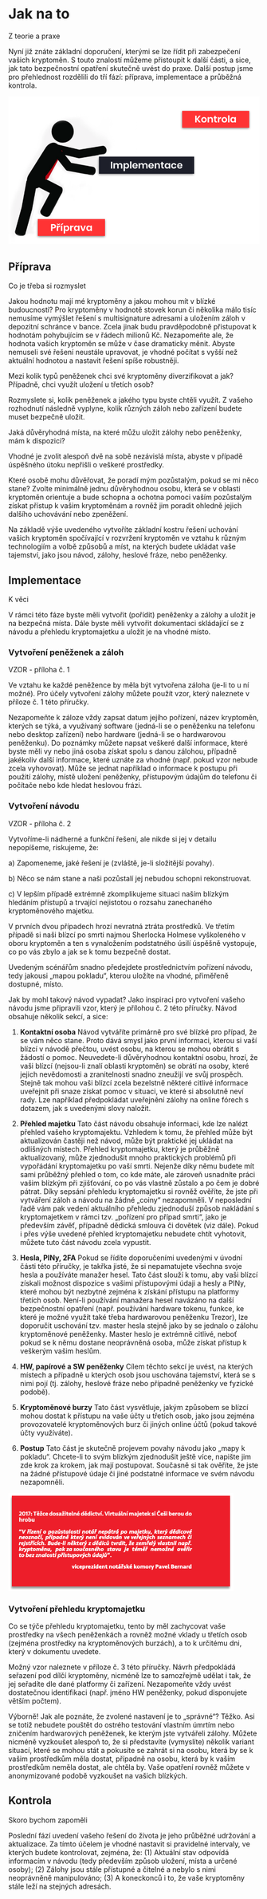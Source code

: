 
# Jak na to

Z teorie a praxe

Nyní již znáte základní doporučení, kterými se lze řídit při zabezpečení vašich kryptoměn. S touto znalostí můžeme přistoupit k další části, a sice, jak tato bezpečnostní opatření skutečně uvést do praxe. Další postup jsme pro přehlednost rozdělili do tří fází: příprava, implementace a průběžná kontrola.

![](images/image034.png)


## Příprava

Co je třeba si rozmyslet

Jakou hodnotu mají mé kryptoměny a jakou mohou mít v blízké budoucnosti?
Pro kryptoměny v hodnotě stovek korun či několika málo tisíc nemusíme vymýšlet řešení s multisignature adresami a uložením záloh v depozitní schránce v bance. Zcela jinak budu pravděpodobně přistupovat k hodnotám pohybujícím se v řádech milionů Kč. Nezapomeňte ale, že hodnota vašich kryptoměn se může v čase dramaticky měnit. Abyste nemuseli své řešení neustále upravovat, je vhodné počítat s vyšší než aktuální hodnotou a nastavit řešení spíše robustněji.

Mezi kolik typů peněženek chci své kryptoměny diverzifikovat a jak? Případně, chci využít uložení u třetích osob?

Rozmyslete si, kolik peněženek a jakého typu byste chtěli využít. Z vašeho rozhodnutí následně vyplyne, kolik různých záloh nebo zařízení budete muset bezpečně uložit.

Jaká důvěryhodná místa, na které můžu uložit zálohy nebo peněženky, mám k dispozici?

Vhodné je zvolit alespoň dvě na sobě nezávislá místa, abyste v případě úspěšného útoku nepřišli o veškeré prostředky.

Které osobě mohu důvěřovat, že poradí mým pozůstalým, pokud se mi něco stane?
Zvolte minimálně jednu důvěryhodnou osobu, která se v oblasti kryptoměn orientuje a bude schopna a ochotna pomoci vaším pozůstalým získat přístup k vašim kryptoměnám a rovněž jim poradit ohledně jejich dalšího uchovávání nebo zpeněžení.

Na základě výše uvedeného vytvoříte základní kostru řešení uchování vašich kryptoměn spočívající v rozvržení kryptoměn ve vztahu k různým technologiím a volbě způsobů a míst, na kterých budete ukládat vaše tajemství, jako jsou návod, zálohy, heslové fráze, nebo peněženky. 

## Implementace

K věci

V rámci této fáze byste měli vytvořit (pořídit) peněženky a zálohy a uložit je na bezpečná místa. Dále byste měli vytvořit dokumentaci skládající se z návodu a přehledu kryptomajetku a uložit je na vhodné místo.

### Vytvoření peněženek a záloh

VZOR - příloha č. 1

Ve vztahu ke každé peněžence by měla být vytvořena záloha (je-li to u ní možné). Pro účely vytvoření zálohy můžete použít vzor, který naleznete v příloze č. 1 této příručky. 

Nezapomeňte k záloze vždy zapsat datum jejího pořízení, název kryptoměn, kterých se týká, a využívaný software (jedná-li se o peněženku na telefonu nebo desktop zařízení) nebo hardware (jedná-li se o hardwarovou peněženku).
Do poznámky můžete napsat veškeré další informace, které byste měli vy nebo jiná osoba získat spolu s danou zálohou, případně jakékoliv další informace, které uznáte za vhodné (např. pokud vzor nebude zcela vyhovovat). Může se jednat například o informace k postupu při použití zálohy, místě uložení peněženky, přístupovým údajům do telefonu či počítače nebo kde hledat heslovou frázi. 

### Vytvoření návodu

VZOR - příloha č. 2

Vytvoříme-li nádherné a funkční řešení, ale nikde si jej v detailu nepopíšeme, riskujeme, že:

a)	Zapomeneme, jaké řešení je (zvláště, je-li složitější povahy).

b)	Něco se nám stane a naši pozůstalí jej nebudou schopni rekonstruovat.

c)	V lepším případě extrémně zkomplikujeme situaci naším blízkým hledáním přístupů a trvající nejistotou o rozsahu zanechaného kryptoměnového majetku.

V prvních dvou případech hrozí nevratná ztráta prostředků. Ve třetím případě si naši blízcí po smrti najmou Sherlocka Holmese vyškoleného v oboru kryptoměn a ten s vynaložením podstatného úsilí úspěšně vystopuje, co po vás zbylo a jak se k tomu bezpečně dostat.

Uvedeným scénářům snadno předejdete prostřednictvím pořízení návodu, tedy jakousi „mapou pokladu“, kterou uložíte na vhodné, přiměřeně dostupné, místo. 

Jak by mohl takový návod vypadat? Jako inspiraci pro vytvoření vašeho návodu jsme připravili vzor, který je přílohou č. 2 této příručky. Návod obsahuje několik sekcí, a sice:

1)	**Kontaktní osoba**
Návod vytváříte primárně pro své blízké pro případ, že se vám něco stane. Proto dává smysl jako první informaci, kterou si vaší blízcí v návodě přečtou, uvést osobu, na kterou se mohou obrátit s žádostí o pomoc. 
Neuvedete-li důvěryhodnou kontaktní osobu, hrozí, že vaši blízcí (nejsou-li znalí oblasti kryptoměn) se obrátí na osoby, které jejich nevědomosti a zranitelnosti snadno zneužijí ve svůj prospěch. Stejně tak mohou vaši blízcí zcela bezelstně některé citlivé informace uveřejnit při snaze získat pomoc v situaci, ve které si absolutně neví rady. Lze například předpokládat uveřejnění zálohy na online fórech s dotazem, jak s uvedenými slovy naložit.

2)	**Přehled majetku**
Tato část návodu obsahuje informaci, kde lze nalézt přehled vašeho kryptomajektu. Vzhledem k tomu, že přehled může být aktualizován častěji než návod, může být praktické jej ukládat na odlišných místech.
Přehled kryptomajetku, který je průběžně aktualizovaný, může zjednodušit mnoho praktických problémů při vypořádání kryptomajetku po vaší smrti. Nejenže díky němu budete mít sami průběžný přehled o tom, co kde máte, ale zároveň usnadníte práci vašim blízkým při zjišťování, co po vás vlastně zůstalo a po čem je dobré pátrat. Díky sepsání přehledu kryptomajetku si rovněž ověříte, že jste při vytváření záloh a návodu na žádné „coiny“ nezapomněli. V neposlední řadě vám pak vedení aktuálního přehledu zjednoduší způsob nakládání s kryptomajetkem v rámci tzv. „pořízení pro případ smrti“, jako je především závěť, případně dědická smlouva či dovětek (viz dále).
Pokud i přes výše uvedené přehled kryptomajetku nebudete chtít vyhotovit, můžete tuto část návodu zcela vypustit.

3)	**Hesla, PINy, 2FA**
Pokud se řídíte doporučeními uvedenými v úvodní části této příručky, je takřka jisté, že si nepamatujete všechna svoje hesla a používáte manažer hesel. Tato část slouží k tomu, aby vaši blízcí získali možnost dispozice s vašimi přístupovými údaji a hesly a PINy, které mohou být nezbytné zejména k získání přístupu na platformy třetích osob.
Není-li používání manažera hesel navázáno na další bezpečnostní opatření (např. používání hardware tokenu, funkce, ke které je možné využít také třeba hardwarovou peněženku Trezor), lze doporučit uschování tzv. master hesla stejně jako by se jednalo o zálohu kryptoměnové peněženky. Master heslo je extrémně citlivé, neboť pokud se k němu dostane neoprávněná osoba, může získat přístup k veškerým vašim heslům.

4)	**HW, papírové a SW peněženky**
Cílem těchto sekcí je uvést, na kterých místech a případně u kterých osob jsou uschována tajemství, která se s nimi pojí (tj. zálohy, heslové fráze nebo případně peněženky ve fyzické podobě).

5)	**Kryptoměnové burzy**
Tato část vysvětluje, jakým způsobem se blízcí mohou dostat k přístupu na vaše účty u třetích osob, jako jsou zejména provozovatelé kryptoměnových burz či jiných online účtů (pokud takové účty využíváte).

6)	**Postup**
Tato část je skutečně projevem povahy návodu jako „mapy k pokladu“. Chcete-li to svým blízkým zjednodušit ještě více, napište jim zde krok za krokem, jak mají postupovat. Současně si tak ověříte, že jste na žádné přístupové údaje či jiné podstatné informace ve svém návodu nezapomněli.

![](images/image177.png)

### Vytvoření přehledu kryptomajetku

Co se týče přehledu kryptomajetku, tento by měl zachycovat vaše prostředky na všech peněženkách a rovněž možné vklady u třetích osob (zejména prostředky na kryptoměnových burzách), a to k určitému dni, který v dokumentu uvedete.

Možný vzor naleznete v příloze č. 3 této příručky. Návrh předpokládá seřazení pod dílčí kryptoměny, nicméně lze to samozřejmě udělat i tak, že jej seřadíte dle dané platformy či zařízení. Nezapomeňte vždy uvést dostatečnou identifikaci (např. jméno HW peněženky, pokud disponujete větším počtem).

Výborně! Jak ale poznáte, že zvolené nastavení je to „správné“? Těžko. Asi se totiž nebudete pouštět do ostrého testování vlastním úmrtím nebo zničením hardwarových peněženek, ke kterým jste vytvářeli zálohy. Můžete nicméně vyzkoušet alespoň to, že si představíte (vymyslíte) několik variant situací, které se mohou stát a pokusíte se zahrát si na osobu, která by se k vašim prostředkům měla dostat, případně na osobu, která by k vaším prostředkům neměla dostat, ale chtěla by. Vaše opatření rovněž můžete v anonymizované podobě vyzkoušet na vašich blízkých.

## Kontrola

Skoro bychom zapoměli

Poslední fází uvedení vašeho řešení do života je jeho průběžné udržování a aktualizace.  Za tímto účelem je vhodné nastavit si pravidelné intervaly, ve kterých budete kontrolovat, zejména, že: (1) Aktuální stav odpovídá informacím v návodu (tedy především způsob uložení, místa a určené osoby); (2) Zálohy jsou stále přístupné a čitelné a nebylo s nimi neoprávněně manipulováno; (3) A koneckonců i to, že vaše kryptoměny stále leží na stejných adresách. 

